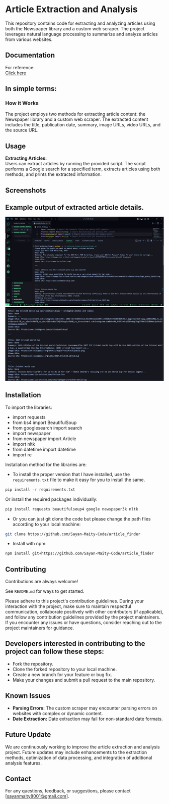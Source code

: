 # Article Extraction and Analysis
This repository contains code for extracting and analyzing articles using both the Newspaper library and a custom web scraper. The project leverages natural language processing to summarize and analyze articles from various websites.

## Documentation
For reference:  
[Click here](https://towardsdatascience.com/scrape-and-summarize-news-articles-in-5-lines-of-python-code-175f0e5c7dfc?gi=9e8922afc18b)

## In simple terms:

### How it Works
The project employs two methods for extracting article content: the Newspaper library and a custom web scraper. The extracted content includes the title, publication date, summary, image URLs, video URLs, and the source URL.

## Usage
**Extracting Articles:**  
Users can extract articles by running the provided script. The script performs a Google search for a specified term, extracts articles using both methods, and prints the extracted information.

## Screenshots
## Example output of extracted article details.
![Example Output](https://github.com/Sayan-Maity-Code/article_finder/blob/main/images/article.jpg)
![Example Output](https://github.com/Sayan-Maity-Code/article_finder/blob/main/images/article_2.jpg)
                        

## Installation
To import the libraries:
- import requests
- from bs4 import BeautifulSoup
- from googlesearch import search
- import newspaper
- from newspaper import Article
- import nltk
- from datetime import datetime
- import re

Installation method for the libraries are:

- To install the proper version that I have installed, use the `requirements.txt` file to make it easy for you to install the same.

```bash
pip install -r requirements.txt
```

Or install the required packages individually:
```bash
pip install requests beautifulsoup4 google newspaper3k nltk
```

- Or you can just git clone the code but please change the path files according to your local machine:
```bash
git clone https://github.com/Sayan-Maity-Code/article_finder
```

- Install with npm:
```bash
npm install git+https://github.com/Sayan-Maity-Code/article_finder
```

## Contributing
Contributions are always welcome!

See `README.md` for ways to get started.

Please adhere to this project's contribution guidelines. During your interaction with the project, make sure to maintain respectful communication, collaborate positively with other contributors (if applicable), and follow any contribution guidelines provided by the project maintainers. If you encounter any issues or have questions, consider reaching out to the project maintainers for guidance.

## Developers interested in contributing to the project can follow these steps:
- Fork the repository.
- Clone the forked repository to your local machine.
- Create a new branch for your feature or bug fix.
- Make your changes and submit a pull request to the main repository.

## Known Issues
- **Parsing Errors:** The custom scraper may encounter parsing errors on websites with complex or dynamic content.
- **Date Extraction:** Date extraction may fail for non-standard date formats.

## Future Update
We are continuously working to improve the article extraction and analysis project. Future updates may include enhancements to the extraction methods, optimization of data processing, and integration of additional analysis features.

## Contact
For any questions, feedback, or suggestions, please contact [sayanmaity8001@gmail.com].
